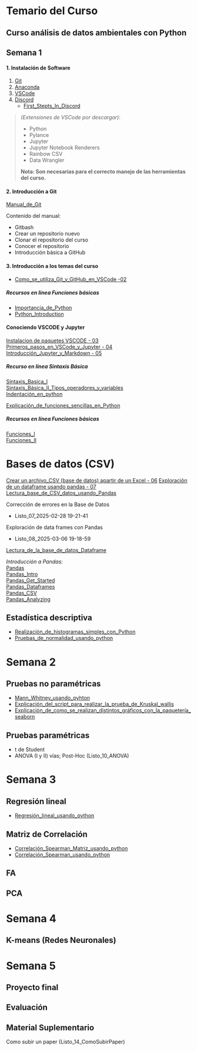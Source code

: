 # Temario del Curso

## Curso análisis de datos ambientales con Python

## Semana 1

#### 1. Instalación de Software  
1. [Git](https://git-scm.com/)  
2. [Anaconda](https://www.anaconda.com/)  
3. [VSCode](https://code.visualstudio.com/)
4. [Discord](https://discord.com/)
   - [First_Stepts_In_Discord](https://www.youtube.com/watch?v=TGczdpowARw)

>*(Extensiones de VSCode por descargar)*:  
>   - Python  
>   - Pylance  
>   - Jupyter  
>   - Jupyter Notebook Renderers  
>   - Rainbow CSV  
>   - Data Wrangler  
>
>**Nota: Son necesarias para el correcto manejo de las herramientas del curso.**

#### 2. Introducción a Git  
[Manual_de_Git](https://github.com/gilbertoCM/Modelab-Python/tree/a9a01229b48782b75a2381d7e04c7f5e52405db4/manuals/git_manuals)

Contenido del manual:
   - Gitbash  
   - Crear un repositorio nuevo  
   - Clonar el repositorio del curso  
   - Conocer el repositorio  
   - Introducción básica a GitHub  

#### 3. Introducción a los temas del curso  
- [Como_se_utiliza_Git_y_GitHub_en_VSCode -02](https://youtu.be/JBnAnVUyRyE?si=5n5KEK7E6Xx8TdtT)


##### Recursos en línea Funciones básicas 
- [Importancia_de_Python](https://www.youtube.com/watch?v=Rv910T1BJUw)  
- [Python_Introduction](https://youtu.be/xkZMUX_oQX4?si=C9e3thBStqIlRfy3)

#### Conociendo VSCODE y Jupyter  
[Instalacion de paquetes VSCODE - 03](https://youtu.be/fj7_qAt9Cxc) 
[Primeros_pasos_en_VSCode_y_Jupyter - 04](https://youtu.be/SkmbKHlhWzk?si=5BHd_CPiyEE5zqsW)
[Introducción_Jupyter_y_Markdown - 05](https://youtu.be/2D8_KRcl7lk?si=Sdl4vInf8tKDyw6-)  


##### Recurso en línea Sintaxis Básica  
[Sintaxis_Basica_I](https://youtu.be/yppT6GPZMyo?si=1IyQs0r0fanB4ioj)  
[Sintaxis_Básica_II_Tipos_operadores_y_variables](https://youtu.be/u4I9PqhqCo8?si=TAC1VbSKIgvXk08g)  
[Indentación_en_python](https://youtube.com/shorts/YgFDbALg4D4?si=cx4neahOT3YPQxOo)

[Explicación_de_funciones_sencillas_en_Python](https://youtu.be/AZjntBatVxw?si=M5h2uyVfZ46SxogM)  

##### Recursos en línea Funciones básicas  
[Funciones_I](https://youtu.be/VY448UWAQ_0?si=vA94xI7qFzEE0EMc)  
[Funciones_II](https://youtu.be/vawEHhV_HFA?si=WqGEZehuBaaExwV4)

# Bases de datos (CSV)

[Crear un archivo_CSV (base de datos) apartir de un Excel - 06](https://youtu.be/tQk3RCiuzyY?si=zj15ehJZgdNOWDS0)
[Exploración de un dataframe usando pandas - 07](https://youtu.be/CJQL5IDZVsM)
[Lectura_base_de_CSV_datos_usando_Pandas](https://youtu.be/_hbih-yofKk?si=7kqU8hzVtw8lfIVt)  

Corrección de errores en la Base de Datos  
   - Listo_07_2025-02-28 19-21-41

Exploración de data frames con Pandas  
   - Listo_08_2025-03-06 19-18-59

[Lectura_de_la_base_de_datos_Dataframe](https://youtu.be/CJQL5IDZVsM?si=6ULe1TG7D4xiEHJE)

*Introducción a Pandas:*  
[Pandas](https://www.w3schools.com/python/pandas/default.asp)  
[Pandas_Intro](https://www.w3schools.com/python/pandas/pandas_intro.asp)  
[Pandas_Get_Started](https://www.w3schools.com/python/pandas/pandas_getting_started.asp)  
[Pandas_Dataframes](https://www.w3schools.com/python/pandas/pandas_dataframes.asp)  
[Pandas_CSV](https://www.w3schools.com/python/pandas/pandas_csv.asp)  
[Pandas_Analyzing](https://www.w3schools.com/python/pandas/pandas_analyzing.asp)

## Estadística descriptiva 
- [Realización_de_histogramas_simples_con_Python](https://youtu.be/9RIdWyRpdTo?si=nbzszsA2mqG-ucOZ)
- [Pruebas_de_normalidad_usando_python](https://youtu.be/-JeP6bDTMJQ?si=MOre1aOMlXn1ODFf)

# Semana 2

## Pruebas no paramétricas
- [Mann_Whitney_usando_pyhton](https://youtu.be/Zyg5NM_wFOY?si=uSi8c7_F-6unD-F9)
- [Explicación_del_script_para_realizar_la_prueba_de_Kruskal_wallis](https://youtu.be/0ghPkCibjw4?si=cwd9cEg3T7brVfq6)
- [Explicación_de_como_se_realizan_distintos_gráficos_con_la_paquetería_seaborn](https://youtu.be/6njwebJUGSQ?si=JahKAO_4FJtTefpp)

## Pruebas paramétricas
- t de Student  
- ANOVA (I y II) vías; Post-Hoc (Listo_10_ANOVA)
 

# Semana 3
## Regresión lineal 
- [Regresión_lineal_usando_python](https://youtu.be/EYyBxGvu1AY?si=_-rC_Zx9dqhaINOG) 

## Matriz de Correlación  
- [Correlación_Spearman_Matriz_usando_python](https://youtu.be/Xxsvw-vn1ss?si=X1HE0JB-N8cO6GIS)
- [Correlación_Spearman_usando_python](https://youtu.be/VWQCudeG7lA?si=pdpmFP6yhB4KkMEm)
## FA  
## PCA  

# Semana 4
## K-means (Redes Neuronales)

# Semana 5
## Proyecto final  
## Evaluación
## Material Suplementario
Como subir un paper (Listo_14_ComoSubirPaper)
